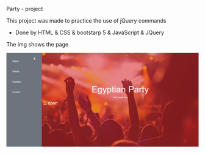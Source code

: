 Party - project

This project was made to practice the use of jQuery commands


* Done by HTML & CSS & bootstarp 5 & JavaScript & JQuery

The img shows the page

![This is an image](img/Capture.PNG)




